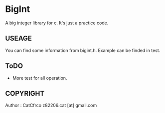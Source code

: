 BigInt
==========
A big integer library for c. It's just a practice code.

USEAGE
------
You can find some information from bigint.h.
Example can be finded in test.

ToDO
-----
* More test for all operation.

COPYRIGHT
---------
Author : CatCfrco z82206.cat [at] gmail.com

